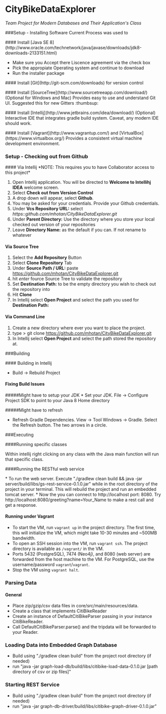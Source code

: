 CityBikeDataExplorer
====================

*Team Project for Modern Databases and Their Application's Class*

###Setup - Installing Software
Current Process was used to 

<p>
#### Install [Java SE 8](http://www.oracle.com/technetwork/java/javase/downloads/jdk8-downloads-2133151.html)

* Make sure you Accept there Liscence agreement via the check box
* Pick the appropiate Operating system and continue to download
* Run the installer package

<p>
#### Install [Git](http://git-scm.com/downloads)
for version control

<p>
#### Install [SourceTree](http://www.sourcetreeapp.com/download/) (Optional for Windows and Mac) 
Provides easy to use and understand Git UI. Suggested this for new Gitters :thumbsup:

<p>
#### Install [Intellij](http://www.jetbrains.com/idea/download/) (Optional)
Interactive IDE that integrates gradle build system. Caveat, any modern IDE should work.

<p>
#### Install [Vagrant](http://www.vagrantup.com/) and [VirtualBox](https://www.virtualbox.org/)
Provides a consistent virtual machine development environment.

### Setup - Checking out from Github
<p>
#### Via Intellij 
*NOTE: This requires you to have Collaborator access to this project*

1. Open Intellij application.  You will be directed to **Welcome to Intellihj IDEA** welcome screen.
2. Select **Check out from Version Control**
3. A drop down will appear, select **Github**.
4. You may be asked for your credentials.  Provide your Github credentials.
5. Under **Vcs Repository URL:** select *https::github.com/mhotan/CityBikeDataExplorer.git*
6. Under **Parent Directory:** Use the directory where you store your local checked out version of your repositories
7. Leave **Directory Name:** as the default if you can.  If not rename to whatever

#### Via Source Tree
1. Select the **Add Repository** Button
2. Select **Clone Repository** Tab
3. Under **Source Path / URL:** paste https://github.com/mhotan/CityBikeDataExplorer.git
4. hit *enter* fource Source Tree to validate the repository
5. Set **Destination Path:** to be the empty directory you wish to check out the repository into
6. Hit **Clone**
7. In Intellij select **Open Project** and select the path you used for **Destination Path:**

#### Via Command Line
1. Create a new directory where ever you want to place the project.
2. type > git clone https://github.com/mhotan/CityBikeDataExplorer.git
3. In Intellij select **Open Project** and select the path stored the repository at.

###Building

<p>
#### Building in Intellij

* Build -> Rebuild Project

#### Fixing Build Issues

<p>
#####Might have to setup your JDK
* Set your JDK.  File -> Configure Project SDK to point to your Java 8 Home directory

#####Might have to refresh 
* Refresh Gradle Dependencies. View -> Tool Windows -> Gradle.  Select the Refresh button.  The two arrows in a circle.

###Executing

<p>
####Running specific classes
<p>
Within intellij right clicking on any class with the Java main function will run that specific class.

####Running the RESTful web service
<p>
* To run the web server. Execute "./gradlew clean build && java -jar server/build/libs/gs-rest-service-0.1.0.jar" while in the root directory of the project in your terminal.  This will rebuild the project and run an embedded tomcat server.
* Now the you can connect to http://localhost port: 8080.  Try http://localhost:8080/greeting?name=Your_Name to make a rest call and get a response.

#### Running under Vagrant
* To start the VM, run `vagrant up` in the project directory. The first time, this will initialize the VM, which might take 10-30 minutes and ~500MB bandwidth.
* To open an SSH session into the VM, run `vagrant ssh`. The project directory is available as `/vagrant/` in the VM.
* Ports 5432 (PostgreSQL), 7474 (Neo4j), and 8080 (web server) are forwarded from the host machine to the VM. For PostgreSQL, use the username/password `vagrant`/`vagrant`.
* Stop the VM using `vagrant halt`.

### Parsing Data

#### General
* Place zip/gzip/csv data files in core/src/main/resources/data.
* Create a class that implements CitiBikeReader
* Create an instance of DefaultCitiBikeParser passing in your instance CitiBikeReader.  
* Call DefaultCitiBikeParser.parse() and the tripdata will be forwarded to your Reader.


### Loading Data into Embedded Graph Database
* Build using "./gradlew clean build" from the project root directory (if needed)
* run "java -jar graph-load-db/build/libs/citibike-load-data-0.1.0.jar [path directory of csv or zip files]"

### Starting REST Service
* Build using "./gradlew clean build" from the project root directory (if needed)
* run "java -jar graph-db-driver/build/libs/citibike-graph-driver-0.1.0.jar"